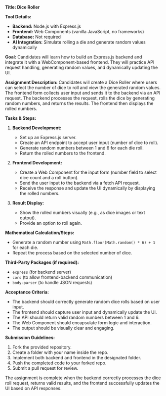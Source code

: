 **Title: Dice Roller**

**Tool Details:**
- **Backend:** Node.js with Express.js
- **Frontend:** Web Components (vanilla JavaScript, no frameworks)
- **Database:** Not required
- **AI Integration:** Simulate rolling a die and generate random values dynamically

**Goal:**
Candidates will learn how to build an Express.js backend and integrate it with a WebComponent-based frontend. They will practice API request handling, generating random values, and dynamically updating the UI.

**Assignment Description:**
Candidates will create a Dice Roller where users can select the number of dice to roll and view the generated random values. The frontend form collects user input and sends it to the backend via an API request. The backend processes the request, rolls the dice by generating random numbers, and returns the results. The frontend then displays the rolled numbers.

**Tasks & Steps:**
1. **Backend Development:**
   - Set up an Express.js server.
   - Create an API endpoint to accept user input (number of dice to roll).
   - Generate random numbers between 1 and 6 for each die roll.
   - Return the rolled numbers to the frontend.

2. **Frontend Development:**
   - Create a Web Component for the input form (number field to select dice count and a roll button).
   - Send the user input to the backend via a fetch API request.
   - Receive the response and update the UI dynamically by displaying the rolled numbers.

3. **Result Display:**
   - Show the rolled numbers visually (e.g., as dice images or text output).
   - Provide an option to roll again.

**Mathematical Calculation/Steps:**
- Generate a random number using `Math.floor(Math.random() * 6) + 1` for each die.
- Repeat the process based on the selected number of dice.

**Third-Party Packages (if required):**
- `express` (for backend server)
- `cors` (to allow frontend-backend communication)
- `body-parser` (to handle JSON requests)

**Acceptance Criteria:**
- The backend should correctly generate random dice rolls based on user input.
- The frontend should capture user input and dynamically update the UI.
- The API should return valid random numbers between 1 and 6.
- The Web Component should encapsulate form logic and interaction.
- The output should be visually clear and engaging.

**Submission Guidelines:**
1. Fork the provided repository.
2. Create a folder with your name inside the repo.
3. Implement both backend and frontend in the designated folder.
4. Push the completed code to your forked repo.
5. Submit a pull request for review.

The assignment is complete when the backend correctly processes the dice roll request, returns valid results, and the frontend successfully updates the UI based on API responses.